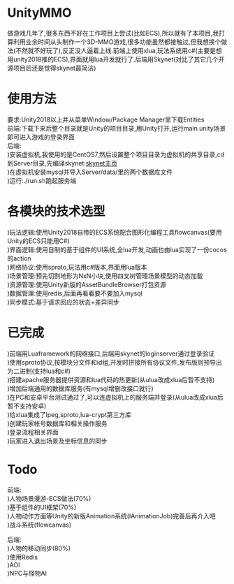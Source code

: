 # UnityMMO
做游戏几年了,很多东西不好在工作项目上尝试(比如ECS),所以就有了本项目,我打算利用业余时间从头制作一个3D-MMO游戏,很多功能虽然都接触过,但我想换个做法(不然就不好玩了),反正没人逼着上线.前端上使用xlua,玩法系统用c#(主要是想用unity2018推的ECS),界面就用lua开发就行了.后端用Skynet(对比了其它几个开源项目后还是觉得skynet最简洁)  

# 使用方法
要求:Unity2018以上并从菜单Window/Package Manager里下载Entities  
前端:下载下来后整个目录就是Unity的项目目录,用Unity打开,运行main.unity场景即可进入游戏的登录界面  
后端:  
)安装虚拟机,我使用的是CentOS7,然后设置整个项目目录为虚拟机的共享目录,cd到Server目录,先编译skynet:[skynet主页](https://github.com/cloudwu/skynet "skynet主页")  
)在虚拟机安装mysql并导入Server/data/里的两个数据库文件  
)运行:./run.sh跑起服务端  

# 各模块的技术选型
)玩法逻辑:使用Unity2018自带的ECS系统配合图形化编程工具flowcanvas(要用Unity的ECS只能用C#)  
)界面逻辑:使用自制的基于组件的UI系统,全lua开发,动画也由lua实现了一份cocos的action  
)网络协议:使用sproto,玩法用c#版本,界面用lua版本  
)场景管理:预先切割地形为NxN小块,使用四叉树管理场景模型的动态加载  
)资源管理:使用Unity新版的AssetBundleBrowser打包资源  
)数据管理:使用redis,后面再看看要不要加入mysql  
)同步模式:基于请求回应的状态+差异同步  

# 已完成
)前端用Luaframework的网络接口,后端用skynet的loginserver通过登录验证  
)使用sproto协议,按模块分文件和id组,开发时拼接所有协议文件,发布版则预导出为二进制(支持lua和c#)  
)搭建apache服务器提供资源和lua代码的热更新(从ulua改成xlua后暂不支持)  
)增加后端通用的数据库服务(有mysql增删改接口就行)  
)在PC和安卓平台测试通过了,可以连虚拟机上的服务端并登录(从ulua改成xlua后暂不支持安卓)  
)给xlua集成了lpeg,sproto,lua-crypt第三方库  
)创建玩家帐号数据库和相关操作服务  
)登录流程相关界面    
)玩家进入退出场景及坐标信息的同步  

# Todo
前端:   
)人物场景漫游-ECS做法(70%)  
)基于组件的UI框架(70%)  
)人物动作方面等Unity的新版Animation系统(IAnimationJob)完善后再介入吧  
)战斗系统(flowcanvas)  

后端:  
)人物的移动同步(80%)  
)使用Redis  
)AOI  
)NPC与怪物AI  
